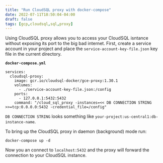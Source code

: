```yaml
---
title: "Run CloudSQL proxy with docker-compose"
date: 2022-07-11T18:50:04-04:00
draft: false
tags: [gcp,cloudsql,sql,proxy]
---
```

Using CloudSQL proxy allows you to access your CloudSQL isntance without exposing its port to the big bad internet.
First, create a service account in your project and place the `service-account-key-file.json` key file in the current directory.  


<b>`docker-compose.yml`</b>

```
services:
  cloudsql-proxy:
    image: gcr.io/cloudsql-docker/gce-proxy:1.30.1
    volumes:
      - ./service-account-key-file.json:/config
    ports:
      - 127.0.0.1:5432:5432
    command: "/cloud_sql_proxy -instances=<< DB CONNECTION STRING >>=tcp:0.0.0.0:5432 -credential_file=/config"
```

`DB CONNECTION STRING` looks something like `your-project:us-central1:db-instance-name`.  


To bring up the CloudSQL proxy in daemon (background) mode run:

```
docker-compose up -d
```

Now you an connect to `localhost:5432` and the proxy will forward the connection to your CloudSQL instance.
